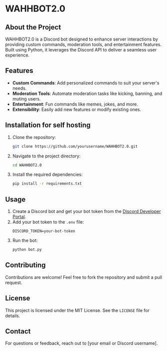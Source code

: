 # WAHHBOT2.0

## About the Project

WAHHBOT2.0 is a Discord bot designed to enhance server interactions by providing custom commands, moderation tools, and entertainment features. Built using Python, it leverages the Discord API to deliver a seamless user experience.

## Features

- **Custom Commands**: Add personalized commands to suit your server's needs.
- **Moderation Tools**: Automate moderation tasks like kicking, banning, and muting users.
- **Entertainment**: Fun commands like memes, jokes, and more.
- **Extensibility**: Easily add new features or modify existing ones.

## Installation for self hosting

1. Clone the repository:
    ```bash
    git clone https://github.com/yourusername/WAHHBOT2.0.git
    ```
2. Navigate to the project directory:
    ```bash
    cd WAHHBOT2.0
    ```
3. Install the required dependencies:
    ```bash
    pip install -r requirements.txt
    ```

## Usage

1. Create a Discord bot and get your bot token from the [Discord Developer Portal](https://discord.com/developers/applications).
2. Add your bot token to the `.env` file:
    ```
    DISCORD_TOKEN=your-bot-token
    ```
3. Run the bot:
    ```bash
    python bot.py
    ```

## Contributing

Contributions are welcome! Feel free to fork the repository and submit a pull request.

## License

This project is licensed under the MIT License. See the `LICENSE` file for details.

## Contact

For questions or feedback, reach out to [your email or Discord username].
 
